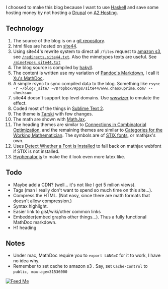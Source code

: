 I choosed to make this blog because I want to use [Haskell](http://www.haskell.org/) and save some hosting money by not hosting a [Drupal](http://drupal.org/) on [A2 Hosting](http://www.a2hosting.com/).

## Technology

1.  The source of the blog is on a [git repository](https://github.com/Mgccl/blog). 
2.  html files are hosted on [site44](http://http://www.site44.com/). 
3.  Using site44's rewrite system to direct all `/files` request to [amazon s3](http://aws.amazon.com/s3/), see [`/redirects.site44.txt`](/redirects.site44.txt). Also the mimetypes texts are useful. See [`/mimetypes.site44.txt`](/mimetypes.site44.txt)
4.  The blog source is compiled by [hakyll](http://jaspervdj.be/hakyll/).
5.  The content is written use my variation of [Pandoc's Markdown](http://johnmacfarlane.net/pandoc/README.html#pandocs-markdown), I call it [Xu's MathDoc](https://github.com/Mgccl/blog/blob/master/MathDoc.hs).
6.  A simple rsync to sync compiled data to the blog. Something like `rsync -r ~/blog/_site/ ~/Dropbox/Apps/site44/www.chaoxuprime.com/ --checksum`
7.  site44 doesn't support top level domains. Use [wwwizer](http://wwwizer.com/naked-domain-redirect) to emulate the effect.
8.  Coded most of the things in [Sublime Text 2](http://www.sublimetext.com/2).
9.  The theme is [Tarski](http://tarskitheme.com/) with few changes.
10. The math are shown with [MathJax](http://www.mathjax.org).
11. The heading themes are similar to [Connections in Combinatorial Optimization](http://www.amazon.com/gp/product/0199205272/ref=as_li_ss_tl?ie=UTF8&camp=1789&creative=390957&creativeASIN=0199205272&linkCode=as2&tag=fighterempire-20), and the remaining themes are similar to [Categories for the Working Mathematician](http://www.amazon.com/gp/product/0387984038/ref=as_li_ss_tl?ie=UTF8&camp=1789&creative=390957&creativeASIN=0387984038&linkCode=as2&tag=fighterempire-20). The symbols are of [STIX fonts](http://www.stixfonts.org/), or mathjax's own.
12. Uses [Detect Whether a Font is Installed](http://www.kirupa.com/html5/detect_whether_font_is_installed.htm) to fall back on mathjax webfont if STIX is not installed.
13. [Hyphenator.js](https://code.google.com/p/hyphenator/) to make the it look even more latex like.

## Todo

- Maybe add a CDN? (well... it's not like I get 5 milion views).
- Tags (man I really don't want to spend so much time on this site...).
- Compress the HTML. (Not easy, since there are math formats that doesn't allow compression.)
- Syntax highlight.
- Easier link to gist/wiki/other common links
- Embedder(embed graphs other things...). Thus a fully functional MathDoc markdown.
- H1 heading

## Notes

- Under mac, MathDoc require you to `export LANG=C` for it to work, I have no idea why.
- Remember to set cache to amazon s3 . Say, set `Cache-Control` to `public, max-age=31536000`

[![Feed Me](http://www.pledgie.com/campaigns/19986.png?skin_name=chrome)](http://www.pledgie.com/campaigns/19986)